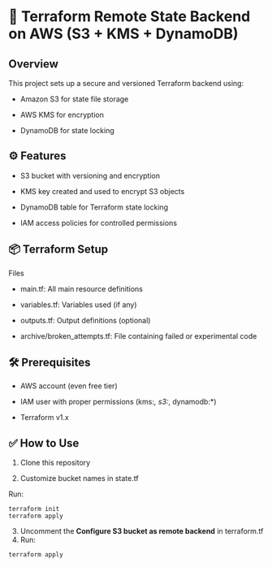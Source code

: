 # 🚀 Terraform Remote State Backend on AWS (S3 + KMS + DynamoDB)

## Overview

This project sets up a secure and versioned Terraform backend using:

- Amazon S3 for state file storage

- AWS KMS for encryption

- DynamoDB for state locking

## ⚙️ Features

- S3 bucket with versioning and encryption

- KMS key created and used to encrypt S3 objects

- DynamoDB table for Terraform state locking

- IAM access policies for controlled permissions

## 📦 Terraform Setup

Files

- main.tf: All main resource definitions

- variables.tf: Variables used (if any)

- outputs.tf: Output definitions (optional)

- archive/broken_attempts.tf: File containing failed or experimental code

## 🛠️ Prerequisites

- AWS account (even free tier)

- IAM user with proper permissions (kms:_, s3:_, dynamodb:\*)

- Terraform v1.x

## ✅ How to Use

1. Clone this repository

2. Customize bucket names in state.tf

Run:

```
terraform init
terraform apply
```

3. Uncomment the **Configure S3 bucket as remote backend** in terraform.tf
4. Run:

```
terraform apply
```
